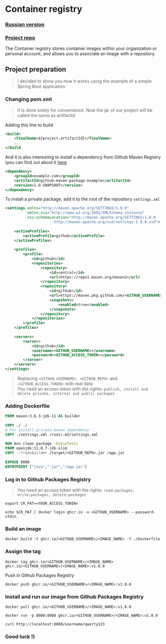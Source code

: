 # Container registry

### [Russian version](https://github.com/Mark1708/cheat-sheets/blob/main/github/docker-container-registry/README.ru.md)
### [Project repo](https://github.com/Mark1708/github-docker-package-example)

The Container registry stores container images within your organization or personal account, and allows you to associate an image with a repository. 

## Project preparation

> I decided to show you how it works using the example of a simple Spring Boot application.

### Changing pom.xml
> It is done solely for convenience. Now the jar of our project will be called the same as artifactId

Adding this line to build
```xml
<build>
	<finalName>${project.artifactId}</finalName>
	...
</build
```

And it is also interesting to install a dependency from Github Maven Registry (you can find out about it [here](https://github.com/Mark1708/github-maven-package-example)
```xml
<dependency>  
    <groupId>example.com</groupId>  
    <artifactId>github-maven-package-example</artifactId>  
    <version>1.0-SNAPSHOT</version>  
</dependency>
```

To install a private package, add it to the root of the repository `settings.xml`
```xml
<settings xmlns="http://maven.apache.org/SETTINGS/1.0.0"  
          xmlns:xsi="http://www.w3.org/2001/XMLSchema-instance"  
          xsi:schemaLocation="http://maven.apache.org/SETTINGS/1.0.0  
                      http://maven.apache.org/xsd/settings-1.0.0.xsd">  
  
    <activeProfiles>  
        <activeProfile>github</activeProfile>  
    </activeProfiles>  
  
    <profiles>  
        <profile>  
            <id>github</id>  
            <repositories>  
                <repository>  
                    <id>central</id>  
                    <url>https://repo1.maven.org/maven2</url>  
                </repository>  
                <repository>  
                    <id>github</id>  
                    <url>https://maven.pkg.github.com/<GITHUB_USERNAME>/<GITHUB_REPO></url> 
                    <snapshots>  
                        <enabled>true</enabled>  
                    </snapshots>  
                </repository>  
            </repositories>  
        </profile>  
    </profiles>  
  
    <servers>  
        <server>  
            <id>github</id>  
		    <username><GITHUB_USERNAME></username>
		    <password><GITHUB_ACCESS_TOKEN></password>
        </server>  
    </servers>  
</settings>
```

> Replacing `<GITHUB_USERNAME>`,` <GITHUB_REPO>` and `<GITHUB_ACCESS_TOKEN>` with real data</br>
> You need an access token with the rights: `publish, install and delete private, internal and public packages`

### Adding Dockerfile

```Dockerfile
FROM maven:3.6.3-jdk-11 AS builder  
  
COPY ./ ./  
# For install private maven dependency  
COPY ./settings.xml /root/.m2/settings.xml  
  
RUN mvn clean package -DskipTests  
FROM openjdk:11.0.7-jdk-slim  
COPY --from=builder /target/<GITHUB_REPO>.jar /app.jar  
  
EXPOSE 8080  
ENTRYPOINT ["java","-jar","/app.jar"]
```

### Log in to Github Packages Registry

> You need an access token with the rights: `read:packages, write:packages, delete:packages`

```shell
export CR_PAT=<YOUR_ACCESS_TOKEN>

echo $CR_PAT | docker login ghcr.io -u <GITHUB_USERNAME> --password-stdin
```

### Build an image

```shell
docker build -t ghcr.io/<GITHUB_USERNAME>/<IMAGE_NAME> -f ./Dockerfile 
```

### Assign the tag

```shell
docker tag ghcr.io/<GITHUB_USERNAME>/<IMAGE_NAME> ghcr.io/<GITHUB_USERNAME>/<IMAGE_NAME>:v1.0.0
```

Push in Github Packages Registry

```shell
docker push ghcr.io/<GITHUB_USERNAME>/<IMAGE_NAME>:v1.0.0
```

### Install and run our image from Github Packages Registry

```shell
docker pull ghcr.io/<GITHUB_USERNAME>/<IMAGE_NAME>:v1.0.0

docker run -p 8080:8080 ghcr.io/<GITHUB_USERNAME>/<IMAGE_NAME>:v1.0.0

curl http://localhost:8080/username/qwerty123
```

### Good luck !)
